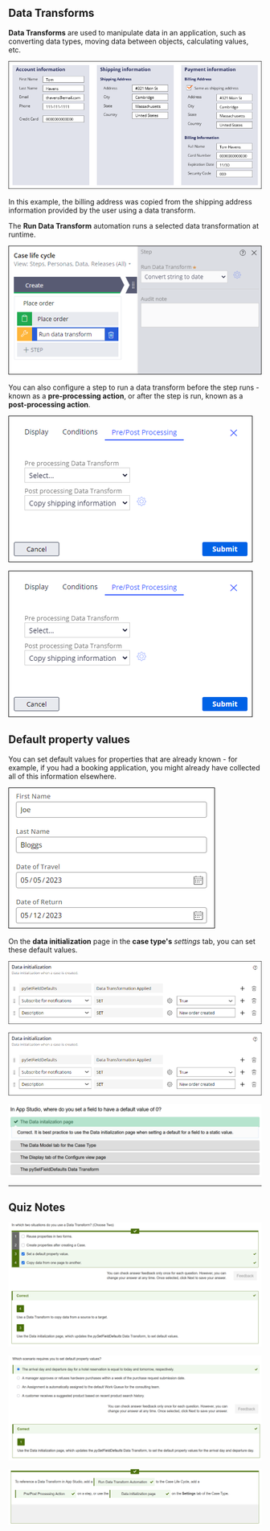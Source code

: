 ## Data Transforms

**Data Transforms** are used to manipulate data in an application, such as converting data types, moving data between objects, calculating values, etc.

![](attachments/image-61043c2ebe7a0.webp)

In this example, the billing address was copied from the shipping address information provided by the user using a data transform.

The **Run Data Transform** automation runs a selected data transformation at runtime. 

![](attachments/data-transform-automation.webp)

You can also configure a step to run a data transform before the step runs - known as a **pre-processing action**, or after the step is run, known as a **post-processing action**.

![](attachments/step-pre-post-processing.webp)

![](attachments/step-pre-post-processing%201.webp)

## Default property values

You can set default values for properties that are already known - for example, if you had a booking application, you might already have collected all of this information elsewhere.

![](attachments/data-transform-initialized-example.webp)

On the **data initialization** page in the **case type's** *settings* tab, you can set these default values.

![](attachments/data-initialization-page_0.webp)

![](attachments/data-initialization-page_0%201.webp)

![](attachments/Pasted%20image%2020250604175352.png)

---
## Quiz Notes


![](attachments/Pasted%20image%2020250604175539.png)

![](attachments/Pasted%20image%2020250604175632.png)

![](attachments/Pasted%20image%2020250604175714.png)